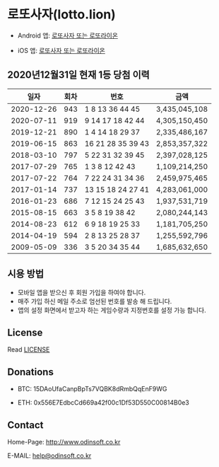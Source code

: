 # 로또사자(lotto.lion)

- Android 앱: [로또사자 또는 로또라이온](https://play.google.com/store/apps/details?id=kr.co.odinsoftware.LION)

- iOS 앱: [로또사자 또는 로또라이온](https://itunes.apple.com/us/app/%EB%A1%9C%EB%98%90%EC%82%AC%EC%9E%90-lottolion/id1236106275?l=ko&ls=1&mt=8)

## 2020년12월31일 현재 1등 당첨 이력

| 일자 | 회차 | 번호 | 금액 |
| ------------- | ----- | -------------------- | --------------- |
| 2020-12-26 | 943 |  1   8  13  36  44  45 | 3,435,045,108 |
| 2020-07-11 | 919 |  9  14  17  18  42  44 | 4,305,150,450 |
| 2019-12-21 | 890 |  1   4  14  18  29  37 | 2,335,486,167 |
| 2019-06-15 | 863 | 16  21  28  35  39  43 | 2,853,357,322 |
| 2018-03-10 | 797 |  5  22  31  32  39  45 | 2,397,028,125 |
| 2017-07-29 | 765 |  1   3   8  12  42  43 | 1,109,214,250 |
| 2017-07-22 | 764 |  7  22  24  31  34  36 | 2,459,975,465 |
| 2017-01-14 | 737 | 13  15  18  24  27  41 | 4,283,061,000 |
| 2016-01-23 | 686 |  7  12  15  24  25  43 | 1,937,531,719 |
| 2015-08-15 | 663 |  3   5   8  19  38  42 | 2,080,244,143 |
| 2014-08-23 | 612 |  6   9  18  19  25  33 | 1,181,705,250 |
| 2014-04-19 | 594 |  2   8  13  25  28  37 | 1,255,592,796 |
| 2009-05-09 | 336 |  3   5  20  34  35  44 | 1,685,632,650 |


## 시용 방법

- 모바일 앱을 받으신 후 회원 가입을 하여야 합니다.
- 매주 가입 하신 메일 주소로 엄선된 번호를 발송 해 드립니다.
- 앱의 설정 화면에서 받고자 하는 게임수량과 지정번호를 설정 가능 합니다.


## License

Read [LICENSE](LICENSE)

## Donations

- BTC: 15DAoUfaCanpBpTs7VQBK8dRmbQqEnF9WG

- ETH: 0x556E7EdbcCd669a42f00c1Df53D550C00814B0e3

## Contact

Home-Page: http://www.odinsoft.co.kr

E-MAIL: help@odinsoft.co.kr
